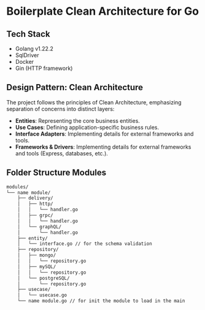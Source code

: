 # Boilerplate Clean Architecture for Go

## Tech Stack

- Golang v1.22.2
- SqlDriver
- Docker
- Gin (HTTP framework)

## Design Pattern: Clean Architecture

The project follows the principles of Clean Architecture, emphasizing separation of concerns into distinct layers:

- **Entities**: Representing the core business entities.
- **Use Cases**: Defining application-specific business rules.
- **Interface Adapters**: Implementing details for external frameworks and tools.
- **Frameworks & Drivers**: Implementing details for external frameworks and tools (Express, databases, etc.).

## Folder Structure Modules

```bash
modules/
└── name module/
    ├── delivery/
    │   ├── http/
    │   │   └── handler.go
    │   ├── grpc/
    │   │   └── handler.go
    │   └── graphQL/
    │       └── handler.go
    ├── entity/
    │   └── interface.go // for the schema validation
    ├── repository/
    │   ├── mongo/
    │   │   └── repository.go
    │   ├── mySQL/
    │   │   └── repository.go
    │   └── postgreSQL/
    │       └── repository.go
    ├── usecase/
    │   └── usecase.go
    └── name module.go // for init the module to load in the main
```